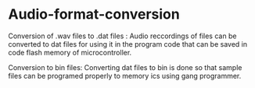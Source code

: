 # Audio-format-conversion
Conversion of .wav files to .dat files :
Audio reccordings of files can be converted to dat files for using it in the program code that can be saved in code flash memory of microcontroller.

Conversion to bin files:
Converting dat files to bin is done so that sample files can be programed properly to memory ics using gang programmer.


